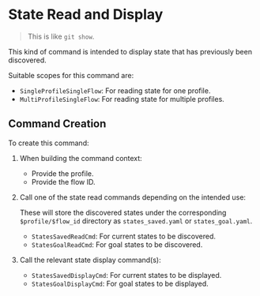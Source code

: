 # State Read and Display

> This is like `git show`.

This kind of command is intended to display state that has previously been discovered.

Suitable scopes for this command are:

* `SingleProfileSingleFlow`: For reading state for one profile.
* `MultiProfileSingleFlow`: For reading state for multiple profiles.


## Command Creation

To create this command:

1. When building the command context:

    - Provide the profile.
    - Provide the flow ID.

2. Call one of the state read commands depending on the intended use:

    These will store the discovered states under the corresponding `$profile/$flow_id` directory as `states_saved.yaml` or `states_goal.yaml`.

    - `StatesSavedReadCmd`: For current states to be discovered.
    - `StatesGoalReadCmd`: For goal states to be discovered.

3. Call the relevant state display command(s):

    - `StatesSavedDisplayCmd`: For current states to be displayed.
    - `StatesGoalDisplayCmd`: For goal states to be displayed.
